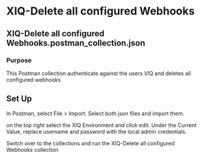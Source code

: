 # XIQ-Delete all configured Webhooks
## XIQ-Delete all configured Webhooks.postman_collection.json
### Purpose
This Postman collection authenticate against the users VIQ and deletes all configured webhooks

## Set Up
In Postman, select File > Import. Select both json files and import them.

on the top right select the XIQ Environment and click edit.
Under the Current Value, replace username and password with the local admin credentials.

Switch over to the collections and run the XIQ-Delete all configured Webhooks collection